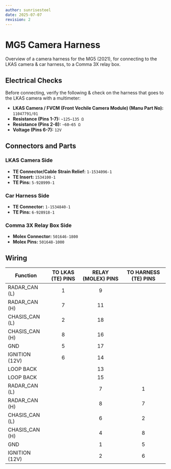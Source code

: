 ```yaml
---
author: sunrisesteel
date: 2025-07-07
revision: 2
---
```

# MG5 Camera Harness

Overview of a camera harness for the MG5 (2021), for connecting to the LKAS camera & car harness, to a Comma 3X relay box.

## Electrical Checks

Before connecting, verify the following & check on the harness that goes to the LKAS camera with a multimeter:

- **LKAS Camera / FVCM (Front Vechile Camera Module) (Manu Part No):** `11047791/01`
- **Resistance (Pins 1-7):** `~125–135 Ω`
- **Resistance (Pins 2-8):** `~60–65 Ω`
- **Voltage (Pins 6-7):** `12V`

## Connectors and Parts

### LKAS Camera Side

- **TE Connector/Cable Strain Relief:** `1-1534096-1`
- **TE Insert:** `1534100-1`
- **TE Pins:** `5-928999-1`

### Car Harness Side

- **TE Connector:** `1-1534840-1`
- **TE Pins:** `6-928918-1`

### Comma 3X Relay Box Side

- **Molex Connector:** `501646-1800`
- **Molex Pins:** `501648-1000`

## Wiring

| Function      |TO LKAS (TE) PINS | RELAY (MOLEX) PINS | TO HARNESS (TE) PINS |
|---------------|:--------:|:-------------:|:-------------:|
| RADAR_CAN (L) |   1    |      9      |             |
| RADAR_CAN (H) |   7    |     11      |             |
| CHASIS_CAN (L)|   2    |     18      |             |
| CHASIS_CAN (H)|   8    |     16      |             |
| GND           |   5    |     17      |             |
| IGNITION (12V)|   6    |     14      |             |
| LOOP BACK     |        |     13      |             |
| LOOP BACK     |        |     15      |             |
| RADAR_CAN (L) |        |      7      |      1      |
| RADAR_CAN (H) |        |      8      |      7      |
| CHASIS_CAN (L)|        |      6      |      2      |
| CHASIS_CAN (H)|        |      4      |      8      |
| GND           |        |      1      |      5      |
| IGNITION (12V)|        |      2      |      6      |
